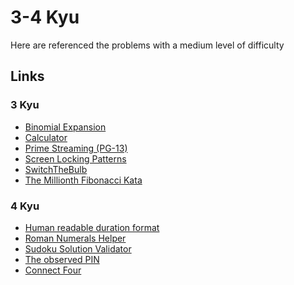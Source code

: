 # 3-4 Kyu

Here are referenced the problems with a medium level of difficulty

## Links

### 3 Kyu

- [Binomial Expansion](https://www.codewars.com/kata/540d0fdd3b6532e5c3000b5b "Binomial Expansion")
- [Calculator](https://www.codewars.com/kata/calculator "Calculator")
- [Prime Streaming (PG-13)](https://www.codewars.com/kata/prime-streaming-pg-13 "Prime Streaming (PG-13)")
- [Screen Locking Patterns](https://www.codewars.com/kata/585894545a8a07255e0002f1 "Screen Locking Patterns")
- [SwitchTheBulb](https://www.codewars.com/kata/5a96064cfd57777828000187 "SwitchTheBulb")
- [The Millionth Fibonacci Kata](https://www.codewars.com/kata/53d40c1e2f13e331fc000c26 "The Millionth Fibonacci Kata")

### 4 Kyu

- [Human readable duration format](https://www.codewars.com/kata/human-readable-duration-format "Human readable duration format")
- [Roman Numerals Helper](https://www.codewars.com/kata/51b66044bce5799a7f000003 "Roman Numerals Helper")
- [Sudoku Solution Validator](https://www.codewars.com/kata/sudoku-solution-validator "Sudoku Solution Validator")
- [The observed PIN](https://www.codewars.com/kata/5263c6999e0f40dee200059d "The observed PIN")
- [Connect Four](https://www.codewars.com/kata/56882731514ec3ec3d000009 "Connect Four")
